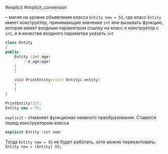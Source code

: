 #explicit #implicit_conversion 

– магия на уровне объявления класса `Entity new = 55`, где класс `Entity` имеет конструктор, принимающие значение `int` или вызывать функцию, которая имеет входным параметром ссылку на класс и конструктор с `int`, и в качестве входного параметра указать `int`
```c++
class Entity
{
public:
	Entity (int age)
		: m_age(age)
	{
	}

	void PrintEntity(const Entity& entity)
	{
	}
}

PrintEntity(22);
Entity new = 55;
```

`explicit`  – отменяет функционал неявного преобразования. Ставится перед конструктором класса

```c++
explicit Entity (int num)
```


Тогда `Entity new = 55` не будет работать, хотя можно перекантовать:  `Entity new = (Entity) 55;`
